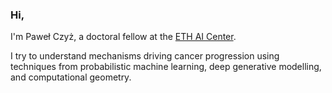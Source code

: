 ### Hi,

I'm Paweł Czyż, a doctoral fellow at the [ETH AI Center](https://ai.ethz.ch/).

I try to understand mechanisms driving cancer progression using techniques from probabilistic machine learning, deep generative modelling, and computational geometry.
